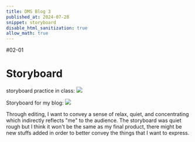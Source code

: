 ```yaml
---
title: DMS Blog 3
published_at: 2024-07-28
snippet: storyboard
disable_html_sanitization: true
allow_math: true
---
```

#02-01
# Storyboard

storyboard practice in class:
![](240728/sbic.png)

Storyboard for my blog:
![](240728/sb.png)

Through editing, I want to convey a sense of relax, quiet, and concentrating which indirectly reflects "me" to the audience. The storyboard was quiet rough but I think it won't be the same as my final product, there might be new stuffs added in order to better convey the things that I want to express.


